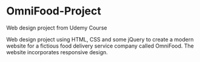 # OmniFood-Project
Web design project from Udemy Course

Web design project using HTML, CSS and some jQuery to create a modern website for a fictious food delivery service company called OmniFood. The website incorporates responsive design.
